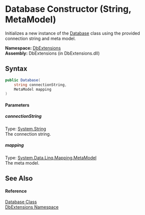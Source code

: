 Database Constructor (String, MetaModel)
========================================
Initializes a new instance of the [Database][1] class using the provided connection string and meta model.

**Namespace:** [DbExtensions][2]  
**Assembly:** DbExtensions (in DbExtensions.dll)

Syntax
------

```csharp
public Database(
	string connectionString,
	MetaModel mapping
)
```

#### Parameters

##### *connectionString*
Type: [System.String][3]  
The connection string.

##### *mapping*
Type: [System.Data.Linq.Mapping.MetaModel][4]  
The meta model.


See Also
--------

#### Reference
[Database Class][1]  
[DbExtensions Namespace][2]  

[1]: README.md
[2]: ../README.md
[3]: http://msdn.microsoft.com/en-us/library/s1wwdcbf
[4]: http://msdn.microsoft.com/en-us/library/bb534568